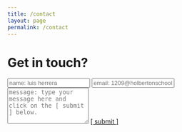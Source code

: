 ```yaml
---
title: /contact
layout: page
permalink: /contact
---
```


# Get in touch?

<form>
  <input type="text" id="name" name="name" placeholder="name: luis herrera" autocomplete="off">
  <input type="text" id="email" name="email" placeholder="email: 1209@holbertonschool.com" autocomplete="off">
  <textarea rows="5" id="message" name="message" placeholder="message: type your message here and click on the [ submit ] below." autocomplete="off"></textarea>
  <a href="mailto: 1209@holbertonschool.com">[ submit ]</a>
</form>
